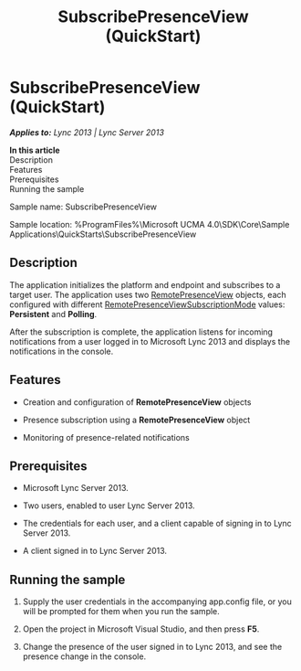 ﻿---
title: SubscribePresenceView (QuickStart)
TOCTitle: SubscribePresenceView (QuickStart)
ms:assetid: 4a3d3894-80f2-4553-b719-25cc7fce92fc
ms:mtpsurl: https://msdn.microsoft.com/en-us/library/Dn454838(v=office.15)
ms:contentKeyID: 57103782
ms.date: 07/25/2014
mtps_version: v=office.15
---

# SubscribePresenceView (QuickStart)


_**Applies to:** Lync 2013 | Lync Server 2013_

**In this article**  
Description  
Features  
Prerequisites  
Running the sample  

Sample name: SubscribePresenceView

Sample location: %ProgramFiles%\\Microsoft UCMA 4.0\\SDK\\Core\\Sample Applications\\QuickStarts\\SubscribePresenceView

## Description

The application initializes the platform and endpoint and subscribes to a target user. The application uses two [RemotePresenceView](https://msdn.microsoft.com/en-us/library/hh381152\(v=office.15\)) objects, each configured with different [RemotePresenceViewSubscriptionMode](https://msdn.microsoft.com/en-us/library/hh381952\(v=office.15\)) values: **Persistent** and **Polling**.

After the subscription is complete, the application listens for incoming notifications from a user logged in to Microsoft Lync 2013 and displays the notifications in the console.

## Features

  - Creation and configuration of **RemotePresenceView** objects

  - Presence subscription using a **RemotePresenceView** object

  - Monitoring of presence-related notifications

## Prerequisites

  - Microsoft Lync Server 2013.

  - Two users, enabled to user Lync Server 2013.

  - The credentials for each user, and a client capable of signing in to Lync Server 2013.

  - A client signed in to Lync Server 2013.

## Running the sample

1.  Supply the user credentials in the accompanying app.config file, or you will be prompted for them when you run the sample.

2.  Open the project in Microsoft Visual Studio, and then press **F5**.

3.  Change the presence of the user signed in to Lync 2013, and see the presence change in the console.


